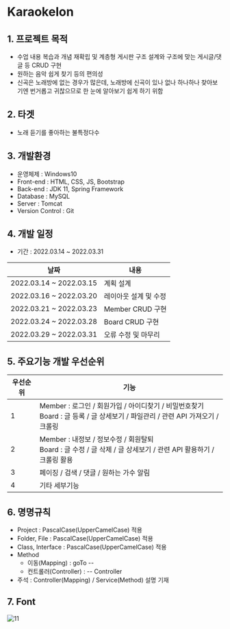 # Karaokelon 

## 1. 프로젝트 목적
 - 수업 내용 복습과 개념 재확립 및 계층형 게시판 구조 설계와 구조에 맞는 게시글/댓글 등 CRUD 구현 
 - 원하는 음악 쉽게 찾기 등의 편의성
 - 신곡은 노래방에 없는 경우가 많은데, 노래방에 신곡이 있나 없나 하나하나 찾아보기엔 번거롭고 귀찮으므로 한 눈에 알아보기 쉽게 하기 위함

## 2. 타겟 
 - 노래 듣기를 좋아하는 불특정다수 

## 3. 개발환경 
 - 운영체제 : Windows10
 - Front-end : HTML, CSS, JS, Bootstrap
 - Back-end : JDK 11, Spring Framework
 - Database : MySQL
 - Server : Tomcat
 - Version Control : Git

## 4. 개발 일정
 - 기간 : 2022.03.14 ~ 2022.03.31

|날짜|내용| 
|---|---|
|2022.03.14 ~ 2022.03.15|계획 설계| 
|2022.03.16 ~ 2022.03.20|레이아웃 설계 및 수정|
|2022.03.21 ~ 2022.03.23|Member CRUD 구현| 
|2022.03.24 ~ 2022.03.28|Board CRUD 구현|
|2022.03.29 ~ 2022.03.31|오류 수정 및 마무리|

## 5. 주요기능 개발 우선순위 

|우선순위|기능|
|---|---|
|1|Member : 로그인 / 회원가입 / 아이디찾기 / 비밀번호찾기<br>Board : 글 등록 / 글 상세보기 / 파일관리 / 관련 API 가져오기 / 크롤링|
|2|Member : 내정보 / 정보수정 / 회원탈퇴<br>Board : 글 수정 / 글 삭제 / 글 상세보기 / 관련 API 활용하기 / 크롤링 활용|
|3|페이징 / 검색 / 댓글 / 원하는 가수 알림|
|4|기타 세부기능|

## 6. 명명규칙
 - Project : PascalCase(UpperCamelCase) 적용
 - Folder, File : PascalCase(UpperCamelCase) 적용
 - Class, Interface : PascalCase(UpperCamelCase) 적용
 - Method
   - 이동(Mapping) : goTo --
   - 컨트롤러(Controller) : -- Controller
 - 주석 : Controller(Mapping) / Service(Method) 설명 기재

## 7. Font


![11](https://user-images.githubusercontent.com/91529033/158154105-a2d0c2f4-6a2c-4040-b35c-85591cc19bb4.png)
